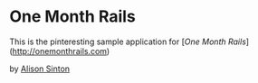 # One Month Rails

This is the pinteresting sample application for
[*One Month Rails*] (http://onemonthrails.com)

by [Alison Sinton](http://onemonthrails.com)